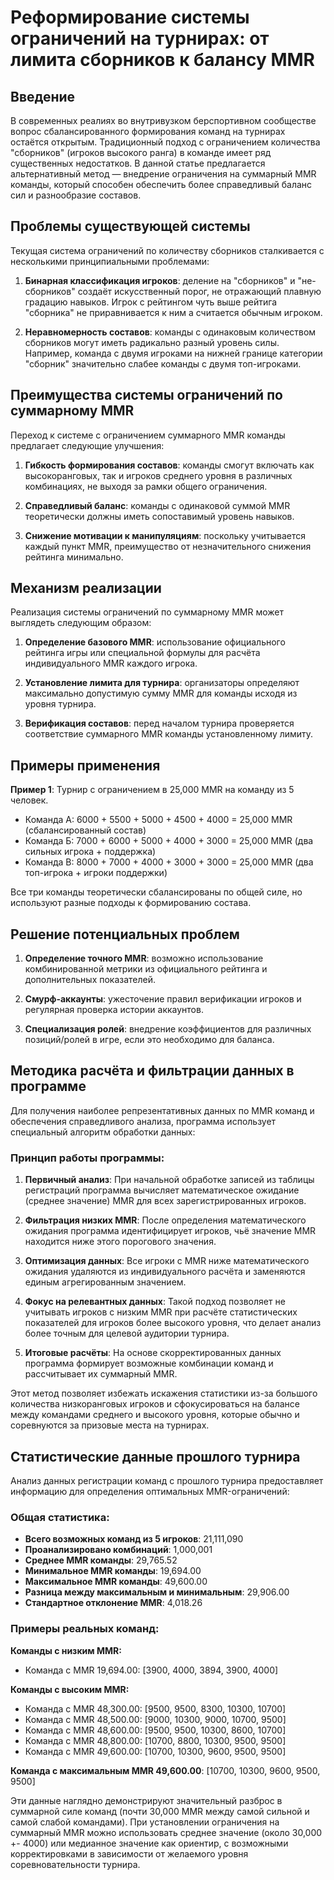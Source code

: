 # Реформирование системы ограничений на турнирах: от лимита сборников к балансу MMR

## Введение

В современных реалиях во внутривузком берспортивном сообществе вопрос сбалансированного формирования команд на турнирах остаётся открытым. Традиционный подход с ограничением количества "сборников" (игроков высокого ранга) в команде имеет ряд существенных недостатков. В данной статье предлагается альтернативный метод — внедрение ограничения на суммарный MMR команды, который способен обеспечить более справедливый баланс сил и разнообразие составов.

## Проблемы существующей системы

Текущая система ограничений по количеству сборников сталкивается с несколькими принципиальными проблемами:

1. **Бинарная классификация игроков**: деление на "сборников" и "не-сборников" создаёт искусственный порог, не отражающий плавную градацию навыков. Игрок с рейтингом чуть выше рейтига "сборника" не приравнивается к ним а считается обычным игроком.

2. **Неравномерность составов**: команды с одинаковым количеством сборников могут иметь радикально разный уровень силы. Например, команда с двумя игроками на нижней границе категории "сборник" значительно слабее команды с двумя топ-игроками.

## Преимущества системы ограничений по суммарному MMR

Переход к системе с ограничением суммарного MMR команды предлагает следующие улучшения:

1. **Гибкость формирования составов**: команды смогут включать как высокоранговых, так и игроков среднего уровня в различных комбинациях, не выходя за рамки общего ограничения.

2. **Справедливый баланс**: команды с одинаковой суммой MMR теоретически должны иметь сопоставимый уровень навыков.

3. **Снижение мотивации к манипуляциям**: поскольку учитывается каждый пункт MMR, преимущество от незначительного снижения рейтинга минимально.

## Механизм реализации

Реализация системы ограничений по суммарному MMR может выглядеть следующим образом:

1. **Определение базового MMR**: использование официального рейтинга игры или специальной формулы для расчёта индивидуального MMR каждого игрока.

2. **Установление лимита для турнира**: организаторы определяют максимально допустимую сумму MMR для команды исходя из уровня турнира.

3. **Верификация составов**: перед началом турнира проверяется соответствие суммарного MMR команды установленному лимиту.

## Примеры применения

**Пример 1**: Турнир с ограничением в 25,000 MMR на команду из 5 человек.
- Команда А: 6000 + 5500 + 5000 + 4500 + 4000 = 25,000 MMR (сбалансированный состав)
- Команда Б: 7000 + 6000 + 5000 + 4000 + 3000 = 25,000 MMR (два сильных игрока + поддержка)
- Команда В: 8000 + 7000 + 4000 + 3000 + 3000 = 25,000 MMR (два топ-игрока + игроки поддержки)

Все три команды теоретически сбалансированы по общей силе, но используют разные  подходы к формированию состава.

## Решение потенциальных проблем

1. **Определение точного MMR**: возможно использование комбинированной метрики из официального рейтинга и дополнительных показателей.

2. **Смурф-аккаунты**: ужесточение правил верификации игроков и регулярная проверка истории аккаунтов.

3. **Специализация ролей**: внедрение коэффициентов для различных позиций/ролей в игре, если это необходимо для баланса.

## Методика расчёта и фильтрации данных в программе

Для получения наиболее репрезентативных данных по MMR команд и обеспечения справедливого анализа, программа использует специальный алгоритм обработки данных:

### Принцип работы программы:

1. **Первичный анализ**: При начальной обработке записей из таблицы регистраций программа вычисляет математическое ожидание (среднее значение) MMR для всех зарегистрированных игроков.

2. **Фильтрация низких MMR**: После определения математического ожидания программа идентифицирует игроков, чьё значение MMR находится ниже этого порогового значения.

3. **Оптимизация данных**: Все игроки с MMR ниже математического ожидания удаляются из индивидуального расчёта и заменяются единым агрегированным значением.

4. **Фокус на релевантных данных**: Такой подход позволяет не учитывать игроков с низким MMR при расчёте статистических показателей для игроков более высокого уровня, что делает анализ более точным для целевой аудитории турнира.

5. **Итоговые расчёты**: На основе скорректированных данных программа формирует возможные комбинации команд и рассчитывает их суммарный MMR.

Этот метод позволяет избежать искажения статистики из-за большого количества низкоранговых игроков и сфокусироваться на балансе между командами среднего и высокого уровня, которые обычно и соревнуются за призовые места на турнирах.

## Статистические данные прошлого турнира

Анализ данных регистрации команд с прошлого турнира предоставляет информацию для определения оптимальных MMR-ограничений:

### Общая статистика:
- **Всего возможных команд из 5 игроков**: 21,111,090
- **Проанализировано комбинаций**: 1,000,001
- **Среднее MMR команды**: 29,765.52
- **Минимальное MMR команды**: 19,694.00
- **Максимальное MMR команды**: 49,600.00
- **Разница между максимальным и минимальным**: 29,906.00
- **Стандартное отклонение MMR**: 4,018.26

### Примеры реальных команд:

**Команды с низким MMR:**
- Команда с MMR 19,694.00: [3900, 4000, 3894, 3900, 4000]

**Команды с высоким MMR:**
- Команда с MMR 48,300.00: [9500, 9500, 8300, 10300, 10700]
- Команда с MMR 48,500.00: [9000, 10300, 9000, 10700, 9500]
- Команда с MMR 48,600.00: [9500, 9500, 10300, 8600, 10700]
- Команда с MMR 48,800.00: [10700, 8800, 10300, 9500, 9500]
- Команда с MMR 49,600.00: [10700, 10300, 9600, 9500, 9500]

**Команда с максимальным MMR 49,600.00**: [10700, 10300, 9600, 9500, 9500]

Эти данные наглядно демонстрируют значительный разброс в суммарной силе команд (почти 30,000 MMR между самой сильной и самой слабой командами). При установлении ограничения на суммарный MMR можно использовать среднее значение (около 30,000 +- 4000) или медианное значение как ориентир, с возможными корректировками в зависимости от желаемого уровня соревновательности турнира.

